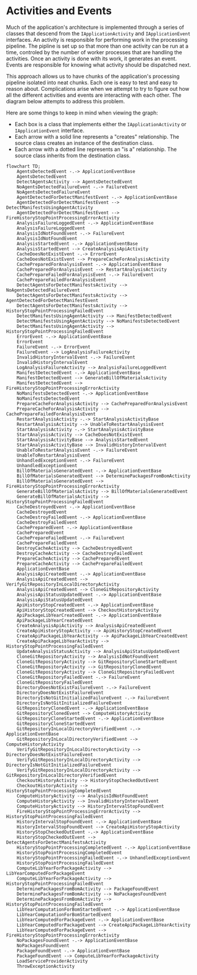 # Activities and Events

Much of the application's architecture is implemented through a series of classes that descend from the `IApplicationActivity` and `IApplicationEvent` interfaces. An activity is responsible for performing work in the processing pipeline. The pipline is set up so that more than one activity can be run at a time, controled by the number of worker processes that are handling the activities. Once an activity is done with its work, it generates an event. Events are responsible for knowing what activity should be dispatched next.

This approach allows us to have chunks of the application's processing pipeline isolated into neat chunks. Each one is easy to test and easy to reason about. Complications arise when we attempt to try to figure out how all the different activities and events are interacting with each other. The diagram below attempts to address this problem.

Here are some things to keep in mind when viewing the graph:

* Each box is a class that implements either the `IApplicationActivity` or `IApplicationEvent` interface.
* Each arrow with a solid line represents a "creates" relationship. The source class creates an instance of the destination class.
* Each arrow with a dotted line represents an "is a" relationship. The source class inherits from the destination class.

```mermaid
flowchart TD;
    AgentsDetectedEvent -.-> ApplicationEventBase
    AgentsDetectedEvent
    DetectAgentsActivity --> AgentsDetectedEvent
    NoAgentsDetectedFailureEvent -.-> FailureEvent
    NoAgentsDetectedFailureEvent
    AgentDetectedForDetectManifestEvent -.-> ApplicationEventBase
    AgentDetectedForDetectManifestEvent --> DetectManifestsUsingAgentActivity
    AgentDetectedForDetectManifestEvent --> FireHistoryStopPointProcessingErrorActivity
    AnalysisFailureLoggedEvent -.-> ApplicationEventBase
    AnalysisFailureLoggedEvent
    AnalysisIdNotFoundEvent -.-> FailureEvent
    AnalysisIdNotFoundEvent
    AnalysisStartedEvent -.-> ApplicationEventBase
    AnalysisStartedEvent --> CreateAnalysisApiActivity
    CacheDoesNotExistEvent -.-> ErrorEvent
    CacheDoesNotExistEvent --> PrepareCacheForAnalysisActivity
    CachePreparedForAnalysisEvent -.-> ApplicationEventBase
    CachePreparedForAnalysisEvent --> RestartAnalysisActivity
    CachePrepareFailedForAnalysisEvent -.-> FailureEvent
    CachePrepareFailedForAnalysisEvent
    DetectAgentsForDetectManifestsActivity --> NoAgentsDetectedFailureEvent
    DetectAgentsForDetectManifestsActivity --> AgentDetectedForDetectManifestEvent
    DetectAgentsForDetectManifestsActivity --> HistoryStopPointProcessingFailedEvent
    DetectManifestsUsingAgentActivity --> ManifestDetectedEvent
    DetectManifestsUsingAgentActivity --> NoManifestsDetectedEvent
    DetectManifestsUsingAgentActivity --> HistoryStopPointProcessingFailedEvent
    ErrorEvent -.-> ApplicationEventBase
    ErrorEvent
    FailureEvent -.-> ErrorEvent
    FailureEvent --> LogAnalysisFailureActivity
    InvalidHistoryIntervalEvent -.-> FailureEvent
    InvalidHistoryIntervalEvent
    LogAnalysisFailureActivity --> AnalysisFailureLoggedEvent
    ManifestDetectedEvent -.-> ApplicationEventBase
    ManifestDetectedEvent --> GenerateBillOfMaterialsActivity
    ManifestDetectedEvent --> FireHistoryStopPointProcessingErrorActivity
    NoManifestsDetectedEvent -.-> ApplicationEventBase
    NoManifestsDetectedEvent
    PrepareCacheForAnalysisActivity --> CachePreparedForAnalysisEvent
    PrepareCacheForAnalysisActivity --> CachePrepareFailedForAnalysisEvent
    RestartAnalysisActivity -.-> StartAnalysisActivityBase
    RestartAnalysisActivity --> UnableToRestartAnalysisEvent
    StartAnalysisActivity -.-> StartAnalysisActivityBase
    StartAnalysisActivity --> CacheDoesNotExistEvent
    StartAnalysisActivityBase --> AnalysisStartedEvent
    StartAnalysisActivityBase --> InvalidHistoryIntervalEvent
    UnableToRestartAnalysisEvent -.-> FailureEvent
    UnableToRestartAnalysisEvent
    UnhandledExceptionEvent -.-> FailureEvent
    UnhandledExceptionEvent
    BillOfMaterialsGeneratedEvent -.-> ApplicationEventBase
    BillOfMaterialsGeneratedEvent --> DeterminePackagesFromBomActivity
    BillOfMaterialsGeneratedEvent --> FireHistoryStopPointProcessingErrorActivity
    GenerateBillOfMaterialsActivity --> BillOfMaterialsGeneratedEvent
    GenerateBillOfMaterialsActivity --> HistoryStopPointProcessingFailedEvent
    CacheDestroyedEvent -.-> ApplicationEventBase
    CacheDestroyedEvent
    CacheDestroyFailedEvent -.-> ApplicationEventBase
    CacheDestroyFailedEvent
    CachePreparedEvent -.-> ApplicationEventBase
    CachePreparedEvent
    CachePrepareFailedEvent -.-> FailureEvent
    CachePrepareFailedEvent
    DestroyCacheActivity --> CacheDestroyedEvent
    DestroyCacheActivity --> CacheDestroyFailedEvent
    PrepareCacheActivity --> CachePreparedEvent
    PrepareCacheActivity --> CachePrepareFailedEvent
    ApplicationEventBase
    AnalysisApiCreatedEvent -.-> ApplicationEventBase
    AnalysisApiCreatedEvent --> VerifyGitRepositoryInLocalDirectoryActivity
    AnalysisApiCreatedEvent --> CloneGitRepositoryActivity
    AnalysisApiStatusUpdatedEvent -.-> ApplicationEventBase
    AnalysisApiStatusUpdatedEvent
    ApiHistoryStopCreatedEvent -.-> ApplicationEventBase
    ApiHistoryStopCreatedEvent --> CheckoutHistoryActivity
    ApiPackageLibYearCreatedEvent -.-> ApplicationEventBase
    ApiPackageLibYearCreatedEvent
    CreateAnalysisApiActivity --> AnalysisApiCreatedEvent
    CreateApiHistoryStopActivity --> ApiHistoryStopCreatedEvent
    CreateApiPackageLibYearActivity --> ApiPackageLibYearCreatedEvent
    CreateApiPackageLibYearActivity --> HistoryStopPointProcessingFailedEvent
    UpdateAnalysisStatusActivity --> AnalysisApiStatusUpdatedEvent
    CloneGitRepositoryActivity --> AnalysisIdNotFoundEvent
    CloneGitRepositoryActivity --> GitRepositoryCloneStartedEvent
    CloneGitRepositoryActivity --> GitRepositoryClonedEvent
    CloneGitRepositoryActivity --> CloneGitRepositoryFailedEvent
    CloneGitRepositoryFailedEvent -.-> FailureEvent
    CloneGitRepositoryFailedEvent
    DirectoryDoesNotExistFailureEvent -.-> FailureEvent
    DirectoryDoesNotExistFailureEvent
    DirectoryIsNotGitInitializedFailureEvent -.-> FailureEvent
    DirectoryIsNotGitInitializedFailureEvent
    GitRepositoryClonedEvent -.-> ApplicationEventBase
    GitRepositoryClonedEvent --> ComputeHistoryActivity
    GitRepositoryCloneStartedEvent -.-> ApplicationEventBase
    GitRepositoryCloneStartedEvent
    GitRepositoryInLocalDirectoryVerifiedEvent -.-> ApplicationEventBase
    GitRepositoryInLocalDirectoryVerifiedEvent --> ComputeHistoryActivity
    VerifyGitRepositoryInLocalDirectoryActivity --> DirectoryDoesNotExistFailureEvent
    VerifyGitRepositoryInLocalDirectoryActivity --> DirectoryIsNotGitInitializedFailureEvent
    VerifyGitRepositoryInLocalDirectoryActivity --> GitRepositoryInLocalDirectoryVerifiedEvent
    CheckoutHistoryActivity --> HistoryStopCheckedOutEvent
    CheckoutHistoryActivity --> HistoryStopPointProcessingCompletedEvent
    ComputeHistoryActivity --> AnalysisIdNotFoundEvent
    ComputeHistoryActivity --> InvalidHistoryIntervalEvent
    ComputeHistoryActivity --> HistoryIntervalStopFoundEvent
    FireHistoryStopPointProcessingErrorActivity --> HistoryStopPointProcessingFailedEvent
    HistoryIntervalStopFoundEvent -.-> ApplicationEventBase
    HistoryIntervalStopFoundEvent --> CreateApiHistoryStopActivity
    HistoryStopCheckedOutEvent -.-> ApplicationEventBase
    HistoryStopCheckedOutEvent --> DetectAgentsForDetectManifestsActivity
    HistoryStopPointProcessingCompletedEvent -.-> ApplicationEventBase
    HistoryStopPointProcessingCompletedEvent
    HistoryStopPointProcessingFailedEvent -.-> UnhandledExceptionEvent
    HistoryStopPointProcessingFailedEvent
    ComputeLibYearForPackageActivity --> LibYearComputedForPackageEvent
    ComputeLibYearForPackageActivity --> HistoryStopPointProcessingFailedEvent
    DeterminePackagesFromBomActivity --> PackageFoundEvent
    DeterminePackagesFromBomActivity --> NoPackagesFoundEvent
    DeterminePackagesFromBomActivity --> HistoryStopPointProcessingFailedEvent
    LibYearComputationForBomStartedEvent -.-> ApplicationEventBase
    LibYearComputationForBomStartedEvent
    LibYearComputedForPackageEvent -.-> ApplicationEventBase
    LibYearComputedForPackageEvent --> CreateApiPackageLibYearActivity
    LibYearComputedForPackageEvent --> FireHistoryStopPointProcessingErrorActivity
    NoPackagesFoundEvent -.-> ApplicationEventBase
    NoPackagesFoundEvent
    PackageFoundEvent -.-> ApplicationEventBase
    PackageFoundEvent --> ComputeLibYearForPackageActivity
    LoadServiceProviderActivity
    ThrowExceptionActivity

```
